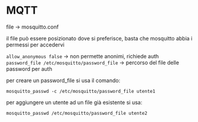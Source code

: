 # MQTT  

file -> mosquitto.conf

il file può essere posizionato dove si preferisce, basta che mosquitto abbia i permessi per accedervi

```allow_anonymous false``` -> non permette anonimi, richiede auth
```password_file /etc/mosquitto/password_file``` -> percorso del file delle password per auth

per creare un password_file si usa il comando:   
```
mosquitto_passwd -c /etc/mosquitto/password_file utente1
```

per aggiungere un utente ad un file già esistente si usa:
```
mosquitto_passwd /etc/mosquitto/password_file utente2
```
